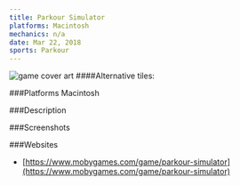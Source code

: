 ```yaml
---
title: Parkour Simulator
platforms: Macintosh
mechanics: n/a
date: Mar 22, 2018  
sports: Parkour
---
```

![game cover art](https://www.mobygames.com/images/covers/s/487475-parkour-simulator-macintosh-front-cover.jpg "Logo")
####Alternative tiles:

###Platforms
Macintosh

###Description

###Screenshots

###Websites
* [https://www.mobygames.com/game/parkour-simulator](https://www.mobygames.com/game/parkour-simulator)